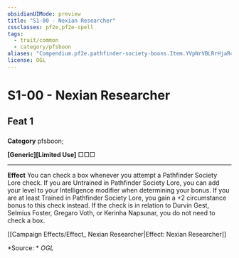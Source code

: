 ```yaml
---
obsidianUIMode: preview
title: "S1-00 - Nexian Researcher"
cssclasses: pf2e,pf2e-spell
tags:
  - trait/common
  - category/pfsboon
aliases: "Compendium.pf2e.pathfinder-society-boons.Item.YVpNrVBLRrHjaR4C"
license: OGL
---
```

# S1-00 - Nexian Researcher
## Feat 1
### 

**Category** pfsboon; 




**\[Generic\]\[Limited Use\]** □□□

* * *

**Effect** You can check a box whenever you attempt a Pathfinder Society Lore check. If you are Untrained in Pathfinder Society Lore, you can add your level to your Intelligence modifier when determining your bonus. If you are at least Trained in Pathfinder Society Lore, you gain a +2 circumstance bonus to this check instead. If the check is in relation to Durvin Gest, Selmius Foster, Gregaro Voth, or Kerinha Napsunar, you do not need to check a box.

[[Campaign Effects/Effect_ Nexian Researcher|Effect: Nexian Researcher]]

*Source: *
*OGL*